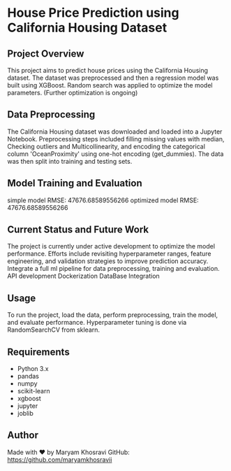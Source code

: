 # House Price Prediction using California Housing Dataset

## Project Overview
This project aims to predict house prices using the California Housing dataset. The dataset was preprocessed and then a regression model was built using XGBoost. Random search was applied to optimize the model
parameters. (Further optimization is ongoing)

## Data Preprocessing
The California Housing dataset was downloaded and loaded into a Jupyter Notebook. Preprocessing steps included filling missing values with median, Checking outliers and Multicollinearity, and encoding the categorical column 'OceanProximity' using one-hot encoding (get_dummies). The data was then split into training and testing sets.

##  Model Training and Evaluation
simple model RMSE: 47676.68589556266
optimized model RMSE: 47676.68589556266

## Current Status and Future Work
The project is currently under active development to optimize the model performance. Efforts include revisiting hyperparameter ranges, feature engineering, and validation strategies to improve prediction accuracy.
Integrate a full ml pipeline for data preprocessing, training and evaluation.
API development
Dockerization
DataBase Integration

## Usage
To run the project, load the data, perform preprocessing, train the model, and evaluate performance. Hyperparameter tuning is done via RandomSearchCV from sklearn.

## Requirements
- Python 3.x
- pandas
- numpy
- scikit-learn
- xgboost
- jupyter
- joblib

## Author
Made with ❤️ by Maryam Khosravi
GitHub: https://github.com/maryamkhosravii




